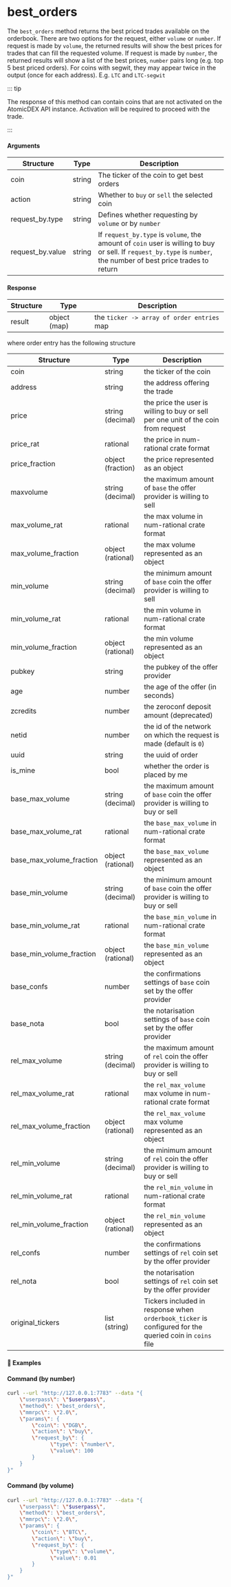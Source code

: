 # best\_orders

The `best_orders` method returns the best priced trades available on the orderbook. There are two options for the request, either `volume` or `number`.
If request is made by `volume`, the returned results will show the best prices for trades that can fill the requested volume.
If request is made by `number`, the returned results will show a list of the best prices, `number` pairs long (e.g. top 5 best priced orders).
For coins with segwit, they may appear twice in the output (once for each address). E.g. `LTC` and `LTC-segwit`

::: tip

The response of this method can contain coins that are not activated on the AtomicDEX API instance.
Activation will be required to proceed with the trade.

:::

#### Arguments

| Structure          | Type                       | Description                                            |
| ------------------ | -------------------------- | ------------------------------------------------------ |
| coin               | string                     | The ticker of the coin to get best orders              |
| action             | string                     | Whether to `buy` or `sell` the selected coin           |
| request_by.type    | string                     | Defines whether requesting by `volume` or by `number`  |
| request_by.value   | string                     | If `request_by.type` is `volume`, the amount of `coin` user is willing to buy or sell. If `request_by.type` is `number`, the number of best price trades to return  |


#### Response

| Structure              | Type         | Description                                                                   |
| ---------------------- | ---------    | ----------------------------------------------------------------------------- |
| result                 | object (map) | the `ticker -> array of order entries` map                                    |


where order entry has the following structure

| Structure                | Type              | Description                                                                          |
| ----------------------   | ----------------- | ------------------------------------------------------------------------------------ |
| coin                     | string            | the ticker of the coin                                                               |
| address                  | string            | the address offering the trade                                                       |
| price                    | string (decimal)  | the price the user is willing to buy or sell per one unit of the coin from request   |
| price_rat                | rational          | the price in num-rational crate format                                               |
| price_fraction           | object (fraction) | the price represented as an object                                                   |
| maxvolume                | string (decimal)  | the maximum amount of `base` the offer provider is willing to sell                   |
| max_volume_rat           | rational          | the max volume in num-rational crate format                                          |
| max_volume_fraction      | object (rational) | the max volume represented as an object                                              |
| min_volume               | string (decimal)  | the minimum amount of `base` coin the offer provider is willing to sell              |
| min_volume_rat           | rational          | the min volume in num-rational crate format                                          |
| min_volume_fraction      | object (rational) | the min volume represented as an object                                              |
| pubkey                   | string            | the pubkey of the offer provider                                                     |
| age                      | number            | the age of the offer (in seconds)                                                    |
| zcredits                 | number            | the zeroconf deposit amount (deprecated)                                             |
| netid                    | number            | the id of the network on which the request is made (default is `0`)                  |
| uuid                     | string            | the uuid of order                                                                    |
| is_mine                  | bool              | whether the order is placed by me                                                    |
| base_max_volume          | string (decimal)  | the maximum amount of `base` coin the offer provider is willing to buy or sell       |
| base_max_volume_rat      | rational          | the `base_max_volume` in num-rational crate format                                   |
| base_max_volume_fraction | object (rational) | the `base_max_volume` represented as an object                                       |
| base_min_volume          | string (decimal)  | the minimum amount of `base` coin the offer provider is willing to buy or sell       |
| base_min_volume_rat      | rational          | the `base_min_volume` in num-rational crate format                                   |
| base_min_volume_fraction | object (rational) | the `base_min_volume` represented as an object                                       |
| base_confs               | number            | the confirmations settings of `base` coin set by the offer provider                  |
| base_nota                | bool              | the notarisation settings of `base` coin set by the offer provider                   |
| rel_max_volume           | string (decimal)  | the maximum amount of `rel` coin the offer provider is willing to buy or sell        |
| rel_max_volume_rat       | rational          | the `rel_max_volume` max volume in num-rational crate format                         |
| rel_max_volume_fraction  | object (rational) | the `rel_max_volume` max volume represented as an object                             |
| rel_min_volume           | string (decimal)  | the minimum amount of `rel` coin the offer provider is willing to buy or sell        |
| rel_min_volume_rat       | rational          | the `rel_min_volume` in num-rational crate format                                    |
| rel_min_volume_fraction  | object (rational) | the `rel_min_volume` represented as an object                                        |
| rel_confs                | number            | the confirmations settings of `rel` coin set by the offer provider                   |
| rel_nota                 | bool              | the notarisation settings of `rel` coin set by the offer provider                    |
| original_tickers         | list (string)     | Tickers included in response when `orderbook_ticker` is configured for the queried coin in `coins` file |



#### :pushpin: Examples

#### Command (by number)

```bash
curl --url "http://127.0.0.1:7783" --data "{
    \"userpass\": \"$userpass\",
    \"method\": \"best_orders\",
    \"mmrpc\": \"2.0\",
    \"params\": {
        \"coin\": \"DGB\",
        \"action\": \"buy\",
        \"request_by\": { 
              \"type\": \"number\",
              \"value\": 100
        }
    }
}"
```

<div style="margin-top: 0.5rem;">

<collapse-text hidden title="Response">

#### Response (by number - success)

```json
{
  "mmrpc": "2.0",
  "result": {
    "orders": {
      "TKL": [{
        "coin": "TKL",
        "address": {
          "address_type": "Transparent",
          "address_data": "RAwv8JhfvmFx2V3QpY7ehiYpBJ1eqxxdxR"
        },
        "price": {
          "decimal": "8.7753611926",
          "rational": [
            [1, [927133003, 10]],
            [1, [705032704, 1]]
          ],
          "fraction": {
            "numer": "43876805963",
            "denom": "5000000000"
          }
        },
        "pubkey": "02dbd8c73e2e80e4f3cf88d2f04a9d2d0df4269496608b14a3e17556fdcb01e0c1",
        "uuid": "416bb993-acac-42cf-ae54-bf57a21f7a3d",
        "is_mine": false,
        "base_max_volume": {
          "decimal": "2478.31474597274",
          "rational": [
            [1, [1635841741, 28851]],
            [1, [2755359744, 11]]
          ],
          "fraction": {
            "numer": "123915737298637",
            "denom": "50000000000"
          }
        },
        "base_min_volume": {
          "decimal": "0.0001",
          "rational": [
            [1, [1]],
            [1, [10000]]
          ],
          "fraction": {
            "numer": "1",
            "denom": "10000"
          }
        },
        "rel_max_volume": {
          "decimal": "21748.107044857509733489724",
          "rational": [
            [1, [2703103759, 3484586521, 294741]],
            [1, [2007498752, 2373086065, 13]]
          ],
          "fraction": {
            "numer": "5437026761214377433372431",
            "denom": "250000000000000000000"
          }
        },
        "rel_min_volume": {
          "decimal": "0.00087753611926",
          "rational": [
            [1, [927133003, 10]],
            [1, [2285707264, 11641]]
          ],
          "fraction": {
            "numer": "43876805963",
            "denom": "50000000000000"
          }
        },
        "conf_settings": {
          "base_confs": 7,
          "base_nota": false,
          "rel_confs": 2,
          "rel_nota": true
        }
      }],
      "XMY-segwit": [{
        "coin": "XMY-segwit",
        "address": {
          "address_type": "Transparent",
          "address_data": "MJx4vyc657NwQUMjzRgDcypvRw5NduzSz4"
        },
        "price": {
          "decimal": "88.3356107012",
          "rational": [
            [1, [1795694657, 51]],
            [1, [2500000000]]
          ],
          "fraction": {
            "numer": "220839026753",
            "denom": "2500000000"
          }
        },
        "pubkey": "025d81c96aa4269c5946c0bd8dad7785ae0f4f595e7aea2ec4f8fe71f77ebf74a9",
        "uuid": "999b34ca-c7b2-4caa-92e2-76349ed2d4b5",
        "is_mine": false,
        "base_max_volume": {
          "decimal": "2478.31474597274",
          "rational": [
            [1, [1635841741, 28851]],
            [1, [2755359744, 11]]
          ],
          "fraction": {
            "numer": "123915737298637",
            "denom": "50000000000"
          }
        },
        "base_min_volume": {
          "decimal": "0.0001",
          "rational": [
            [1, [1]],
            [1, [10000]]
          ],
          "fraction": {
            "numer": "1",
            "denom": "10000"
          }
        },
        "rel_max_volume": {
          "decimal": "218923.446595291331147485288",
          "rational": [
            [1, [1174424077, 4198508482, 1483482]],
            [1, [3151233024, 3334026680, 6]]
          ],
          "fraction": {
            "numer": "27365430824411416393435661",
            "denom": "125000000000000000000"
          }
        },
        "rel_min_volume": {
          "decimal": "0.00883356107012",
          "rational": [
            [1, [1795694657, 51]],
            [1, [3290337280, 5820]]
          ],
          "fraction": {
            "numer": "220839026753",
            "denom": "25000000000000"
          }
        },
        "conf_settings": {
          "base_confs": 7,
          "base_nota": false,
          "rel_confs": 3,
          "rel_nota": false
        }
      }],
      "LTC": [{
        "coin": "LTC",
        "address": {
          "address_type": "Transparent",
          "address_data": "Lgrta1iKRcy8zzygVkZeEXuxBqzssPWtae"
        },
        "price": {
          "decimal": "0.0001087673",
          "rational": [
            [1, [1087673]],
            [1, [1410065408, 2]]
          ],
          "fraction": {
            "numer": "1087673",
            "denom": "10000000000"
          }
        },
        "pubkey": "026da2fc632afabbb1b86d04a9a012db25eca74db38ba2eccd88552f27f4c0b245",
        "uuid": "8530300a-b11c-4eca-80ab-c4124aaf3b64",
        "is_mine": false,
        "base_max_volume": {
          "decimal": "24706.624279842",
          "rational": [
            [1, [986196625, 2876]],
            [1, [500000000]]
          ],
          "fraction": {
            "numer": "12353312139921",
            "denom": "500000000"
          }
        },
        "base_min_volume": {
          "decimal": "5.019891088590044985947063133864681756373468864263432116086360514603194158538457790163036133102504153",
          "rational": [
            [1, [5460000]],
            [1, [1087673]]
          ],
          "fraction": {
            "numer": "5460000",
            "denom": "1087673"
          }
        },
        "rel_max_volume": {
          "decimal": "2.6872728150328587666",
          "rational": [
            [1, [4244429513, 3128397295]],
            [1, [1156841472, 1164153218]]
          ],
          "fraction": {
            "numer": "13436364075164293833",
            "denom": "5000000000000000000"
          }
        },
        "rel_min_volume": {
          "decimal": "0.000546",
          "rational": [
            [1, [273]],
            [1, [500000]]
          ],
          "fraction": {
            "numer": "273",
            "denom": "500000"
          }
        },
        "conf_settings": {
          "base_confs": 7,
          "base_nota": false,
          "rel_confs": 2,
          "rel_nota": false
        }
      }],
      "LTC-segwit": [{
        "coin": "LTC-segwit",
        "address": {
          "address_type": "Transparent",
          "address_data": "Lgrta1iKRcy8zzygVkZeEXuxBqzssPWtae"
        },
        "price": {
          "decimal": "0.0001087673",
          "rational": [
            [1, [1087673]],
            [1, [1410065408, 2]]
          ],
          "fraction": {
            "numer": "1087673",
            "denom": "10000000000"
          }
        },
        "pubkey": "026da2fc632afabbb1b86d04a9a012db25eca74db38ba2eccd88552f27f4c0b245",
        "uuid": "8530300a-b11c-4eca-80ab-c4124aaf3b64",
        "is_mine": false,
        "base_max_volume": {
          "decimal": "24706.624279842",
          "rational": [
            [1, [986196625, 2876]],
            [1, [500000000]]
          ],
          "fraction": {
            "numer": "12353312139921",
            "denom": "500000000"
          }
        },
        "base_min_volume": {
          "decimal": "5.019891088590044985947063133864681756373468864263432116086360514603194158538457790163036133102504153",
          "rational": [
            [1, [5460000]],
            [1, [1087673]]
          ],
          "fraction": {
            "numer": "5460000",
            "denom": "1087673"
          }
        },
        "rel_max_volume": {
          "decimal": "2.6872728150328587666",
          "rational": [
            [1, [4244429513, 3128397295]],
            [1, [1156841472, 1164153218]]
          ],
          "fraction": {
            "numer": "13436364075164293833",
            "denom": "5000000000000000000"
          }
        },
        "rel_min_volume": {
          "decimal": "0.000546",
          "rational": [
            [1, [273]],
            [1, [500000]]
          ],
          "fraction": {
            "numer": "273",
            "denom": "500000"
          }
        },
        "conf_settings": {
          "base_confs": 7,
          "base_nota": false,
          "rel_confs": 2,
          "rel_nota": false
        }
      }],
      "MATIC": [{
        "coin": "MATIC",
        "address": {
          "address_type": "Transparent",
          "address_data": "0xf2ed2ac92489106c942c9e32c6a912ba61af93e3"
        },
        "price": {
          "decimal": "0.0104639634",
          "rational": [
            [1, [52319817]],
            [1, [705032704, 1]]
          ],
          "fraction": {
            "numer": "52319817",
            "denom": "5000000000"
          }
        },
        "pubkey": "02dbd8c73e2e80e4f3cf88d2f04a9d2d0df4269496608b14a3e17556fdcb01e0c1",
        "uuid": "95bb48ce-7411-4be7-a1b9-70e8f8d7887f",
        "is_mine": false,
        "base_max_volume": {
          "decimal": "8964.021726027",
          "rational": [
            [1, [424979275, 2087]],
            [1, [1000000000]]
          ],
          "fraction": {
            "numer": "8964021726027",
            "denom": "1000000000"
          }
        },
        "base_min_volume": {
          "decimal": "20.0825412816031",
          "rational": [
            [1, [1331989663, 46758]],
            [1, [1316134912, 2328]]
          ],
          "fraction": {
            "numer": "200825412816031",
            "denom": "10000000000000"
          }
        },
        "rel_max_volume": {
          "decimal": "93.7991952579513554118",
          "rational": [
            [1, [2658798179, 1822452630, 25]],
            [1, [1156841472, 1164153218]]
          ],
          "fraction": {
            "numer": "468995976289756777059",
            "denom": "5000000000000000000"
          }
        },
        "rel_min_volume": {
          "decimal": "0.21014297694968393172654",
          "rational": [
            [1, [3263923031, 2549837702, 569]],
            [1, [2067791872, 2170810533, 2710]]
          ],
          "fraction": {
            "numer": "10507148847484196586327",
            "denom": "50000000000000000000000"
          }
        },
        "conf_settings": {
          "base_confs": 7,
          "base_nota": false,
          "rel_confs": 3,
          "rel_nota": false
        }
      }]
    },
    "original_tickers": {
      "LTC": ["LTC-segwit"],
      "BTC": ["BTC-segwit"],
      "XMY": ["XMY-segwit"]
    }
  },
  "id": 0
}
```

</collapse-text>

</div>

#### Command (by volume)

```bash
curl --url "http://127.0.0.1:7783" --data "{
    \"userpass\": \"$userpass\",
    \"method\": \"best_orders\",
    \"mmrpc\": \"2.0\",
    \"params\": {
        \"coin\": \"BTC\",
        \"action\": \"buy\",
        \"request_by\": { 
              \"type\": \"volume\",
              \"value\": 0.01
        }
    }
}"
```

<div style="margin-top: 0.5rem;">

<collapse-text hidden title="Response">

#### Response (by volume - success)

```json
{
    "mmrpc": "2.0",
    "result": {
        "orders": {
            "DASH": [{
                "coin": "DASH",
                "address": {
                    "address_type": "Transparent",
                    "address_data": "XefPeyw3KQYa5PUJeTMQRhMHQZGVy4YMWa"
                },
                "price": {
                    "decimal": "3333.333333333333333333333333333333333333333333333333333333333333333333333333333333333333333333333333",
                    "rational": [
                        [1, [10000]],
                        [1, [3]]
                    ],
                    "fraction": {
                        "numer": "10000",
                        "denom": "3"
                    }
                },
                "pubkey": "0261eef15cbc141f555aff1aa40fb21de17a0a9e6897eee18c14c6032586b456b3",
                "uuid": "b17d7aee-2c0b-4311-935c-8c05e81f3813",
                "is_mine": false,
                "base_max_volume": {
                    "decimal": "0.097714296984",
                    "rational": [
                        [1, [3624352531, 2]],
                        [1, [445948416, 29]]
                    ],
                    "fraction": {
                        "numer": "12214287123",
                        "denom": "125000000000"
                    }
                },
                "base_min_volume": {
                    "decimal": "0.000002331",
                    "rational": [
                        [1, [2331]],
                        [1, [1000000000]]
                    ],
                    "fraction": {
                        "numer": "2331",
                        "denom": "1000000000"
                    }
                },
                "rel_max_volume": {
                    "decimal": "325.71432328",
                    "rational": [
                        [1, [4071429041]],
                        [1, [12500000]]
                    ],
                    "fraction": {
                        "numer": "4071429041",
                        "denom": "12500000"
                    }
                },
                "rel_min_volume": {
                    "decimal": "0.00777",
                    "rational": [
                        [1, [777]],
                        [1, [100000]]
                    ],
                    "fraction": {
                        "numer": "777",
                        "denom": "100000"
                    }
                },
                "conf_settings": null
            }],
            "LTC": [{
                "coin": "LTC",
                "address": {
                    "address_type": "Transparent",
                    "address_data": "LPCW5waySMa3BFZsxi2UrBjFnS464b97WU"
                },
                "price": {
                    "decimal": "10000",
                    "rational": [
                        [1, [10000]],
                        [1, [1]]
                    ],
                    "fraction": {
                        "numer": "10000",
                        "denom": "1"
                    }
                },
                "pubkey": "0261eef15cbc141f555aff1aa40fb21de17a0a9e6897eee18c14c6032586b456b3",
                "uuid": "07764da3-bbec-4e50-9711-2baf0f8bf30b",
                "is_mine": false,
                "base_max_volume": {
                    "decimal": "0.11423436",
                    "rational": [
                        [1, [2855859]],
                        [1, [25000000]]
                    ],
                    "fraction": {
                        "numer": "2855859",
                        "denom": "25000000"
                    }
                },
                "base_min_volume": {
                    "decimal": "0.000000777",
                    "rational": [
                        [1, [777]],
                        [1, [1000000000]]
                    ],
                    "fraction": {
                        "numer": "777",
                        "denom": "1000000000"
                    }
                },
                "rel_max_volume": {
                    "decimal": "1142.3436",
                    "rational": [
                        [1, [2855859]],
                        [1, [2500]]
                    ],
                    "fraction": {
                        "numer": "2855859",
                        "denom": "2500"
                    }
                },
                "rel_min_volume": {
                    "decimal": "0.00777",
                    "rational": [
                        [1, [777]],
                        [1, [100000]]
                    ],
                    "fraction": {
                        "numer": "777",
                        "denom": "100000"
                    }
                },
                "conf_settings": {
                    "base_confs": 1,
                    "base_nota": false,
                    "rel_confs": 2,
                    "rel_nota": false
                }
            }],
            "KMD": [{
                "coin": "KMD",
                "address": {
                    "address_type": "Transparent",
                    "address_data": "RDFjuFARxX8YzTEvFk2JfgzhLV9QcPWy5f"
                },
                "price": {
                    "decimal": "322580.6451612903225806451612903225806451612903225806451612903225806451612903225806451612903225806452",
                    "rational": [
                        [1, [10000000]],
                        [1, [31]]
                    ],
                    "fraction": {
                        "numer": "10000000",
                        "denom": "31"
                    }
                },
                "pubkey": "0261eef15cbc141f555aff1aa40fb21de17a0a9e6897eee18c14c6032586b456b3",
                "uuid": "adff2e1d-4514-49ea-a30b-9575711767cd",
                "is_mine": false,
                "base_max_volume": {
                    "decimal": "0.031",
                    "rational": [
                        [1, [31]],
                        [1, [1000]]
                    ],
                    "fraction": {
                        "numer": "31",
                        "denom": "1000"
                    }
                },
                "base_min_volume": {
                    "decimal": "0.000000024087",
                    "rational": [
                        [1, [24087]],
                        [1, [3567587328, 232]]
                    ],
                    "fraction": {
                        "numer": "24087",
                        "denom": "1000000000000"
                    }
                },
                "rel_max_volume": {
                    "decimal": "10000",
                    "rational": [
                        [1, [10000]],
                        [1, [1]]
                    ],
                    "fraction": {
                        "numer": "10000",
                        "denom": "1"
                    }
                },
                "rel_min_volume": {
                    "decimal": "0.00777",
                    "rational": [
                        [1, [777]],
                        [1, [100000]]
                    ],
                    "fraction": {
                        "numer": "777",
                        "denom": "100000"
                    }
                },
                "conf_settings": null
            }],
            "DAI-ERC20": [{
                "coin": "DAI-ERC20",
                "address": {
                    "address_type": "Transparent",
                    "address_data": "0xe5e6d27100474d34cc0f87ee387756395019019c"
                },
                "price": {
                    "decimal": "33333333.33333333333333333333333333333333333333333333333333333333333333333333333333333333333333333333",
                    "rational": [
                        [1, [100000000]],
                        [1, [3]]
                    ],
                    "fraction": {
                        "numer": "100000000",
                        "denom": "3"
                    }
                },
                "pubkey": "0261eef15cbc141f555aff1aa40fb21de17a0a9e6897eee18c14c6032586b456b3",
                "uuid": "15a47eff-607e-4729-896b-6acb309d5022",
                "is_mine": false,
                "base_max_volume": {
                    "decimal": "0.1075026242236026",
                    "rational": [
                        [1, [2258990909, 125149]],
                        [1, [937459712, 1164153]]
                    ],
                    "fraction": {
                        "numer": "537513121118013",
                        "denom": "5000000000000000"
                    }
                },
                "base_min_volume": {
                    "decimal": "0.0081585",
                    "rational": [
                        [1, [16317]],
                        [1, [2000000]]
                    ],
                    "fraction": {
                        "numer": "16317",
                        "denom": "2000000"
                    }
                },
                "rel_max_volume": {
                    "decimal": "3583420.80745342",
                    "rational": [
                        [1, [2184652735, 41716]],
                        [1, [50000000]]
                    ],
                    "fraction": {
                        "numer": "179171040372671",
                        "denom": "50000000"
                    }
                },
                "rel_min_volume": {
                    "decimal": "271950",
                    "rational": [
                        [1, [271950]],
                        [1, [1]]
                    ],
                    "fraction": {
                        "numer": "271950",
                        "denom": "1"
                    }
                },
                "conf_settings": null
            }],
            "NMC": [{
                "coin": "NMC",
                "address": {
                    "address_type": "Transparent",
                    "address_data": "MzYv2Nn8H5RYSz8E4PMkngpQJT5ruqWV4N"
                },
                "price": {
                    "decimal": "80000",
                    "rational": [
                        [1, [80000]],
                        [1, [1]]
                    ],
                    "fraction": {
                        "numer": "80000",
                        "denom": "1"
                    }
                },
                "pubkey": "0261eef15cbc141f555aff1aa40fb21de17a0a9e6897eee18c14c6032586b456b3",
                "uuid": "87e3e99c-481f-46cc-9a64-ccc89ba5e434",
                "is_mine": false,
                "base_max_volume": {
                    "decimal": "0.025",
                    "rational": [
                        [1, [1]],
                        [1, [40]]
                    ],
                    "fraction": {
                        "numer": "1",
                        "denom": "40"
                    }
                },
                "base_min_volume": {
                    "decimal": "0.000000097125",
                    "rational": [
                        [1, [777]],
                        [1, [3705032704, 1]]
                    ],
                    "fraction": {
                        "numer": "777",
                        "denom": "8000000000"
                    }
                },
                "rel_max_volume": {
                    "decimal": "2000",
                    "rational": [
                        [1, [2000]],
                        [1, [1]]
                    ],
                    "fraction": {
                        "numer": "2000",
                        "denom": "1"
                    }
                },
                "rel_min_volume": {
                    "decimal": "0.00777",
                    "rational": [
                        [1, [777]],
                        [1, [100000]]
                    ],
                    "fraction": {
                        "numer": "777",
                        "denom": "100000"
                    }
                },
                "conf_settings": null
            }],
            "DOGE": [{
                "coin": "DOGE",
                "address": {
                    "address_type": "Transparent",
                    "address_data": "D97eMzDnf7EGTT4KXA2k7vq6TMR7JDpe1D"
                },
                "price": {
                    "decimal": "20000000",
                    "rational": [
                        [1, [20000000]],
                        [1, [1]]
                    ],
                    "fraction": {
                        "numer": "20000000",
                        "denom": "1"
                    }
                },
                "pubkey": "0261eef15cbc141f555aff1aa40fb21de17a0a9e6897eee18c14c6032586b456b3",
                "uuid": "14de5083-daee-4d82-bc41-ac809076bf5f",
                "is_mine": false,
                "base_max_volume": {
                    "decimal": "0.02074779",
                    "rational": [
                        [1, [2074779]],
                        [1, [100000000]]
                    ],
                    "fraction": {
                        "numer": "2074779",
                        "denom": "100000000"
                    }
                },
                "base_min_volume": {
                    "decimal": "0.00777",
                    "rational": [
                        [1, [777]],
                        [1, [100000]]
                    ],
                    "fraction": {
                        "numer": "777",
                        "denom": "100000"
                    }
                },
                "rel_max_volume": {
                    "decimal": "414955.8",
                    "rational": [
                        [1, [2074779]],
                        [1, [5]]
                    ],
                    "fraction": {
                        "numer": "2074779",
                        "denom": "5"
                    }
                },
                "rel_min_volume": {
                    "decimal": "155400",
                    "rational": [
                        [1, [155400]],
                        [1, [1]]
                    ],
                    "fraction": {
                        "numer": "155400",
                        "denom": "1"
                    }
                },
                "conf_settings": null
            }],
            "ETH": [{
                "coin": "ETH",
                "address": {
                    "address_type": "Transparent",
                    "address_data": "0xe5e6d27100474d34cc0f87ee387756395019019c"
                },
                "price": {
                    "decimal": "400000",
                    "rational": [
                        [1, [400000]],
                        [1, [1]]
                    ],
                    "fraction": {
                        "numer": "400000",
                        "denom": "1"
                    }
                },
                "pubkey": "0261eef15cbc141f555aff1aa40fb21de17a0a9e6897eee18c14c6032586b456b3",
                "uuid": "19220788-3643-4fb2-9445-e13515ef811e",
                "is_mine": false,
                "base_max_volume": {
                    "decimal": "0.11209544",
                    "rational": [
                        [1, [1401193]],
                        [1, [12500000]]
                    ],
                    "fraction": {
                        "numer": "1401193",
                        "denom": "12500000"
                    }
                },
                "base_min_volume": {
                    "decimal": "0.0081585",
                    "rational": [
                        [1, [16317]],
                        [1, [2000000]]
                    ],
                    "fraction": {
                        "numer": "16317",
                        "denom": "2000000"
                    }
                },
                "rel_max_volume": {
                    "decimal": "44838.176",
                    "rational": [
                        [1, [5604772]],
                        [1, [125]]
                    ],
                    "fraction": {
                        "numer": "5604772",
                        "denom": "125"
                    }
                },
                "rel_min_volume": {
                    "decimal": "3263.4",
                    "rational": [
                        [1, [16317]],
                        [1, [5]]
                    ],
                    "fraction": {
                        "numer": "16317",
                        "denom": "5"
                    }
                },
                "conf_settings": null
            }]
        },
        "original_tickers": {
            "MONA": ["MONA-segwit"],
            "NMC": ["NMC-segwit"],
            "LTC": ["LTC-segwit"],
            "PIC": ["PIC-segwit"],
            "LCC": ["LCC-segwit"],
            "BSTY": ["BSTY-segwit"],
            "BTC": ["BTC-segwit"],
            "PPC": ["PPC-segwit"],
            "GLEEC-OLD": ["GLEEC-OLD-segwit"],
            "LBC": ["LBC-segwit"],
            "BTE": ["BTE-segwit"],
            "VTC": ["VTC-segwit"],
            "LTFN": ["LTFN-segwit"],
            "SYS": ["SYS-segwit"],
            "BTX": ["BTX-segwit"],
            "tBTC-TEST": ["tBTC-TEST-segwit"],
            "CDN": ["CDN-segwit"],
            "FTC": ["FTC-segwit"],
            "GRS": ["GRS-segwit"],
            "RIC": ["RIC-segwit"],
            "XMY": ["XMY-segwit"],
            "VIA": ["VIA-segwit"],
            "WHIVE": ["WHIVE-segwit"],
            "XEP": ["XEP-segwit"],
            "FJC": ["FJC-segwit"],
            "WCN": ["WCN-segwit"],
            "QTUM": ["QTUM-segwit"],
            "tQTUM": ["tQTUM-segwit"],
            "DGB": ["DGB-segwit"]
        }
    },
    "id": null
}
```

</collapse-text>

</div>

<div style="margin-top: 0.5rem;">

<collapse-text hidden title="Response">


#### Error Responses

`InvalidRequest` - Invalid type (`number` value must be integer)
`InvalidRequest` - Invalid type (type must be either `volume` or `number`, action mut be either `buy` or `sell`)
`CoinIsWalletOnly` - Wallet only coins can not be traded.
`P2PError` - There is a connection problem.

</collapse-text>

</div>

